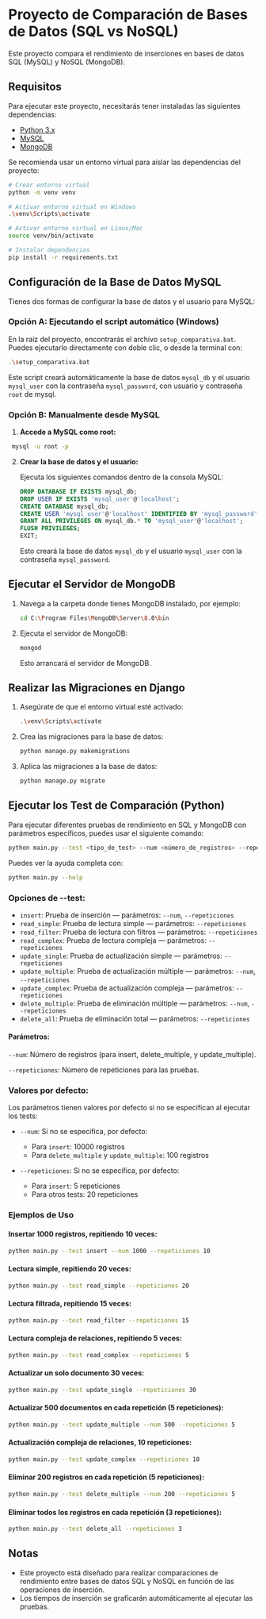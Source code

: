 # Proyecto de Comparación de Bases de Datos (SQL vs NoSQL)

Este proyecto compara el rendimiento de inserciones en bases de datos SQL (MySQL) y NoSQL (MongoDB).

## Requisitos

Para ejecutar este proyecto, necesitarás tener instaladas las siguientes dependencias:

- [Python 3.x](https://www.python.org/downloads/)
- [MySQL](https://dev.mysql.com/downloads/)
- [MongoDB](https://www.mongodb.com/try/download/community)

Se recomienda usar un entorno virtual para aislar las dependencias del proyecto:
```bash
# Crear entorno virtual
python -m venv venv

# Activar entorno virtual en Windows
.\venv\Scripts\activate

# Activar entorno virtual en Linux/Mac
source venv/bin/activate

# Instalar dependencias
pip install -r requirements.txt

```
## Configuración de la Base de Datos MySQL
Tienes dos formas de configurar la base de datos y el usuario para MySQL:

### Opción A: Ejecutando el script automático (Windows)

En la raíz del proyecto, encontrarás el archivo `setup_comparativa.bat`. Puedes ejecutarlo directamente con doble clic, o desde la terminal con:
```bash
.\setup_comparativa.bat
```
Este script creará automáticamente la base de datos `mysql_db` y el usuario `mysql_user` con la contraseña `mysql_password`, con usuario y contraseña `root` de mysql.

### Opción B: Manualmente desde MySQL
1. **Accede a MySQL como root:**
  ```bash
   mysql -u root -p
  ```
2. **Crear la base de datos y el usuario:**

   Ejecuta los siguientes comandos dentro de la consola MySQL:
   ```sql
   DROP DATABASE IF EXISTS mysql_db;
   DROP USER IF EXISTS 'mysql_user'@'localhost';
   CREATE DATABASE mysql_db;
   CREATE USER 'mysql_user'@'localhost' IDENTIFIED BY 'mysql_password';
   GRANT ALL PRIVILEGES ON mysql_db.* TO 'mysql_user'@'localhost';
   FLUSH PRIVILEGES;
   EXIT;
   ```

   Esto creará la base de datos `mysql_db` y el usuario `mysql_user` con la contraseña `mysql_password`.

## Ejecutar el Servidor de MongoDB

1. Navega a la carpeta donde tienes MongoDB instalado, por ejemplo:
   ```bash
   cd C:\Program Files\MongoDB\Server\8.0\bin
   ```
2. Ejecuta el servidor de MongoDB:
   ```bash
   mongod
   ```
   Esto arrancará el servidor de MongoDB.

## Realizar las Migraciones en Django

1. Asegúrate de que el entorno virtual esté activado:
   ```bash
   .\venv\Scripts\activate
   
2. Crea las migraciones para la base de datos:
   ```bash  
   python manage.py makemigrations

4. Aplica las migraciones a la base de datos:  
   ```bash
   python manage.py migrate

## Ejecutar los Test de Comparación (Python)
Para ejecutar diferentes pruebas de rendimiento en SQL y MongoDB con parámetros específicos, puedes usar el siguiente comando:
```bash
python main.py --test <tipo_de_test> --num <número_de_registros> --repeticiones <número_de_repeticiones>
```
Puedes ver la ayuda completa con:
```bash
python main.py --help
```
### Opciones de --test:
- `insert`: Prueba de inserción — parámetros: `--num`, `--repeticiones`
- `read_simple`: Prueba de lectura simple — parámetros: `--repeticiones`
- `read_filter`: Prueba de lectura con filtros — parámetros: `--repeticiones`
- `read_complex`: Prueba de lectura compleja — parámetros: `--repeticiones`
- `update_single`: Prueba de actualización simple — parámetros: `--repeticiones`
- `update_multiple`: Prueba de actualización múltiple — parámetros: `--num`, `--repeticiones`
- `update_complex`: Prueba de actualización compleja — parámetros: `--repeticiones`
- `delete_multiple`: Prueba de eliminación múltiple — parámetros: `--num`, `--repeticiones`
- `delete_all`: Prueba de eliminación total — parámetros: `--repeticiones`

#### Parámetros:
`--num`: Número de registros (para insert, delete_multiple, y update_multiple).

`--repeticiones`: Número de repeticiones para las pruebas.

### Valores por defecto:

Los parámetros tienen valores por defecto si no se especifican al ejecutar los tests:

- `--num`: Si no se especifica, por defecto:
  - Para `insert`: 10000 registros
  - Para `delete_multiple` y `update_multiple`: 100 registros
  
- `--repeticiones`: Si no se especifica, por defecto:
  - Para `insert`: 5 repeticiones
  - Para otros tests: 20 repeticiones


### Ejemplos de Uso

#### Insertar 1000 registros, repitiendo 10 veces:
```bash
python main.py --test insert --num 1000 --repeticiones 10
```

#### Lectura simple, repitiendo 20 veces:
```bash
python main.py --test read_simple --repeticiones 20
```
#### Lectura filtrada, repitiendo 15 veces:
```bash
python main.py --test read_filter --repeticiones 15
```
#### Lectura compleja de relaciones, repitiendo 5 veces:
```bash
python main.py --test read_complex --repeticiones 5
```
#### Actualizar un solo documento 30 veces:
```bash
python main.py --test update_single --repeticiones 30
```
#### Actualizar 500 documentos en cada repetición (5 repeticiones):
```bash
python main.py --test update_multiple --num 500 --repeticiones 5
```
#### Actualización compleja de relaciones, 10 repeticiones:
```bash
python main.py --test update_complex --repeticiones 10
```
#### Eliminar 200 registros en cada repetición (5 repeticiones):
```bash
python main.py --test delete_multiple --num 200 --repeticiones 5
```
#### Eliminar todos los registros en cada repetición (3 repeticiones):
```bash
python main.py --test delete_all --repeticiones 3
```

## Notas

- Este proyecto está diseñado para realizar comparaciones de rendimiento entre bases de datos SQL y NoSQL en función de las operaciones de inserción.
- Los tiempos de inserción se graficarán automáticamente al ejecutar las pruebas.
